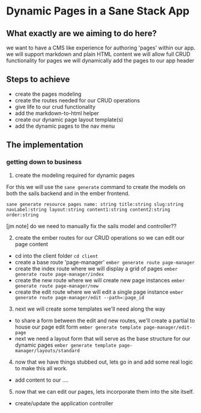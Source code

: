 # Dynamic Pages in a Sane Stack App
 
## What exactly are we aiming to do here?
 
 we want to have a CMS like experience for authoring 'pages' within our app.
 we will support markdown and plain HTML content
 we will allow full CRUD functionality for pages
 we will dynamically add the pages to our app header
 
 
## Steps to achieve
 
 * create the pages modeling
 * create the routes needed for our CRUD operations
 * give life to our crud functionality
 * add the markdown-to-html helper
 * create our dynamic page layout template(s)
 * add the dynamic pages to the nav menu
 
 
## The implementation
### getting down to business

1) create the modeling required for dynamic pages
 
 For this we will use the `sane generate` command to create the models on both the sails backend and in the ember frontend.
 
 `sane generate resource pages name: string title:string slug:string navLabel:string layout:string content1:string content2:string order:string`
 
 [jm note] do we need to manually fix the sails model and controller??
 
2) create the ember routes for our CRUD operations so we can edit our page content

 * cd into the client folder `cd client`
 * create a base route 'page-manager' `ember generate route page-manager`
 * create the index route where we will display a grid of pages `ember generate route page-manager/index`
 * create the new route where we will create new page instances `ember generate route page-manager/new`
 * create the edit route where we will edit a single page instance `ember generate route page-manager/edit --path=:page_id`
 
3) next we will create some templates we'll need along the way
 
 * to share a form between the edit and new routes, we'll create a partial to house our page edit form `ember generate template page-manager/edit-page`
 * next we need a layout form that will serve as the base structure for our dynamic pages `ember generate template page-manager/layouts/standard`
  
4) now that we have things stubbed out, lets go in and add some real logic to make this all work.

 * add content to our ....





5) now that we can edit our pages, lets incorporate them into the site itself.

 * create/update the application controller 


 
 
 
 




 